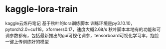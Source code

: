 # kaggle-lora-train
kaggle云炼丹笔记
基于秋叶的lora训练脚本
训练环境是py3.10.10，pytorch2.0+cu118，xformers0.17，速度大概2.6it/s
秋叶脚本本地有的功能和可调参数都有，包括最新推出的gui可视化调参，tensorboard可视化学习率，抱脸一键上传训练好的模型
